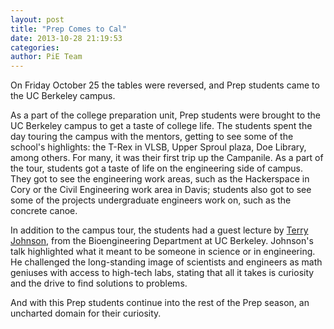 ```yaml
---
layout: post
title: "Prep Comes to Cal"
date: 2013-10-28 21:19:53
categories: 
author: PiE Team
---
```


On Friday October 25 the tables were reversed, and Prep students came to the UC Berkeley campus.

As a part of the college preparation unit, Prep students were brought to the UC Berkeley campus to get a taste of college life.  The students spent the day touring the campus with the mentors, getting to see some of the school's highlights: the T-Rex in VLSB, Upper Sproul plaza, Doe Library, among others.  For many, it was their first trip up the Campanile.  As a part of the tour, students got a taste of life on the engineering side of campus.  They got to see the engineering work areas, such as the Hackerspace in Cory or the Civil Engineering work area in Davis; students also got to see some of the projects undergraduate engineers work on, such as the concrete canoe.

In addition to the campus tour, the students had a guest lecture by [Terry Johnson][0], from the Bioengineering Department at UC Berkeley.  Johnson's talk highlighted what it meant to be someone in science or in engineering.  He challenged the long-standing image of scientists and engineers as math geniuses with access to high-tech labs, stating that all it takes is curiosity and the drive to find solutions to problems.  

And with this Prep students continue into the rest of the Prep season, an uncharted domain for their curiosity.  

[0]: https://sites.google.com/site/prometheusuntenured/
